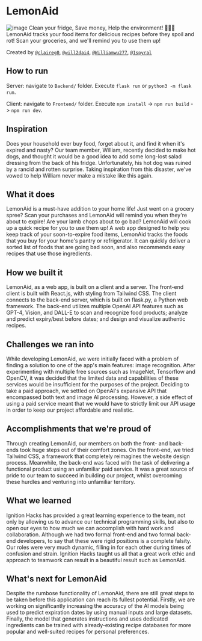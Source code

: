 # LemonAid
![image](https://github.com/user-attachments/assets/7d5314af-1991-4481-9aae-99f049da01c8)
Clean your fridge, Save money, Help the environment! 🫨🫨🫨 LemonAid tracks your food items for delicious recipes before they spoil and rot! Scan your groceries, and we'll remind you to use them up!

Created by [`@claireg0`](https://github.com/claireg0), [`@will2dai4`](https://github.com/will2dai4), [`@Williamwu277`](https://github.com/Williamwu277), [`@1spyral`](https://github.com/1spyral)

## How to run
Server: navigate to `Backend/` folder. Execute `flask run` or `python3 -m flask run`.

Client: navigate to `Frontend/` folder. Execute `npm install` -> `npm run build` -> `npm run dev`.

## Inspiration
Does your household ever buy food, forget about it, and find it when it's expired and nasty? Our team member, William, recently decided to make hot dogs, and thought it would be a good idea to add some long-lost salad dressing from the back of his fridge. Unfortunately, his hot dog was ruined by a rancid and rotten surprise. Taking inspiration from this disaster, we've vowed to help William never make a mistake like this again.

## What it does
LemonAid is a must-have addition to your home life! Just went on a grocery spree? Scan your purchases and LemonAid will remind you when they're about to expire! Are your lamb chops about to go bad? LemonAid will cook up a quick recipe for you to use them up! A web app designed to help you keep track of your soon-to-expire food items, LemonAid tracks the foods that you buy for your home's pantry or refrigerator. It can quickly deliver a sorted list of foods that are going bad soon, and also recommends easy recipes that use those ingredients.

## How we built it
LemonAid, as a web app, is built on a client and a server. The front-end client is built with React.js, with styling from Tailwind CSS. The client connects to the back-end server, which is built on flask.py, a Python web framework. The back-end utilizes multiple OpenAI API features such as GPT-4, Vision, and DALL-E to scan and recognize food products; analyze and predict expiry/best before dates; and design and visualize authentic recipes.

## Challenges we ran into
While developing LemonAid, we were initially faced with a problem of finding a solution to one of the app's main features: image recognition. After experimenting with multiple free sources such as ImageNet, Tensorflow and OpenCV, it was decided that the limited data and capabilities of these services would be insufficient for the purposes of the project. Deciding to take a paid approach, we settled on OpenAI's expansive API that encompassed both text and image AI processing. However, a side effect of using a paid service meant that we would have to strictly limit our API usage in order to keep our project affordable and realistic.

## Accomplishments that we're proud of
Through creating LemonAid, our members on both the front- and back-ends took huge steps out of their comfort zones. On the front-end, we tried Tailwind CSS, a framework that completely reimagines the website design process. Meanwhile, the back-end was faced with the task of delivering a functional product using an unfamiliar paid service. It was a great source of pride to our team to succeed in building our project, whilst overcoming these hurdles and venturing into unfamiliar territory.

## What we learned
Ignition Hacks has provided a great learning experience to the team, not only by allowing us to advance our technical programming skills, but also to open our eyes to how much we can accomplish with hard work and collaboration. Although we had two formal front-end and two formal back-end developers, to say that these were rigid positions is a complete falsity. Our roles were very much dynamic, filling in for each other during times of confusion and strain. Ignition Hacks taught us all that a great work ethic and approach to teamwork can result in a beautiful result such as LemonAid.

## What's next for LemonAid
Despite the rumbose functionality of LemonAid, there are still great steps to be taken before this application can reach its fullest potential. Firstly, we are working on significantly increasing the accuracy of the AI models being used to predict expiration dates by using manual inputs and large datasets. Finally, the model that generates instructions and uses dedicated ingredients can be trained with already-existing recipe databases for more popular and well-suited recipes for personal preferences. 
